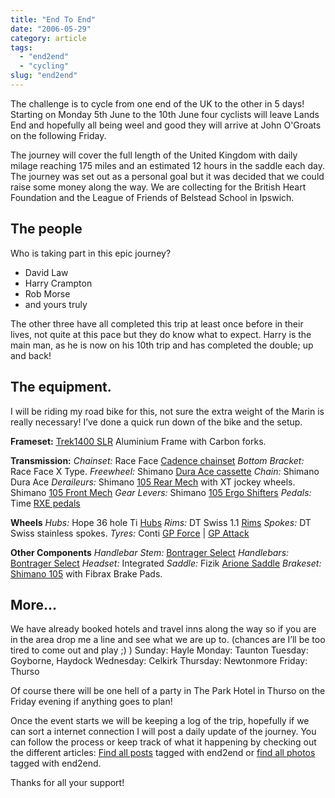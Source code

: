 ```yaml
---
title: "End To End"
date: "2006-05-29"
category: article
tags:
  - "end2end"
  - "cycling"
slug: "end2end"
---
```


The challenge is to cycle from one end of the UK to the other in 5 days!
Starting on Monday 5th June to the 10th June four cyclists will leave Lands End and hopefully all being weel and good they will arrive at John O'Groats on the following Friday.

The journey will cover the full length of the United Kingdom with daily milage reaching 175 miles and an estimated 12 hours in the saddle each day.
The journey was set out as a personal goal but it was decided that we could raise some money along the way. We are collecting for the British Heart Foundation and the League of Friends of Belstead School in Ipswich.

## The people

Who is taking part in this epic journey?

- David Law
- Harry Crampton
- Rob Morse
- and yours truly

The other three have all completed this trip at least once before in their lives, not quite at this pace but they do know what to expect. Harry is the main man, as he is now on his 10th trip and has completed the double; up and back!

## The equipment.

I will be riding my road bike for this, not sure the extra weight of the Marin is really necessary! I’ve done a quick run down of the bike and the setup.

**Frameset:**
[Trek1400 SLR](https://static.flickr.com/71/157440389_af5f624f9f.jpg) Aluminium Frame with Carbon forks.

**Transmission:**
_Chainset:_ Race Face [Cadence chainset](https://static.flickr.com/58/157420266_6e46a88486.jpg)
_Bottom Bracket:_ Race Face X Type.
_Freewheel:_ Shimano [Dura Ace cassette](https://static.flickr.com/47/157434573_9779d01769.jpg)
_Chain:_ Shimano Dura Ace
_Deraileurs:_ Shimano [105 Rear Mech](https://static.flickr.com/65/157418227_460a950261.jpg) with XT jockey wheels.
Shimano [105 Front Mech](https://static.flickr.com/54/157419273_c8a8fdd667.jpg)
_Gear Levers:_ Shimano [105 Ergo Shifters](https://static.flickr.com/66/157416481_41a84ed581.jpg)
_Pedals:_ Time [RXE pedals](https://static.flickr.com/59/157422720_fc973b3b57.jpg)

**Wheels**
_Hubs:_ Hope 36 hole Ti [Hubs](https://static.flickr.com/56/157421091_604a19d33b.jpg)
_Rims:_ DT Swiss 1.1 [Rims](https://static.flickr.com/61/157423473_b527c5951b.jpg)
_Spokes:_ DT Swiss stainless spokes.
_Tyres:_ Conti [GP Force](https://static.flickr.com/69/157436448_ffccb23153.jpg) | [GP Attack](https://static.flickr.com/64/157424127_b1700906a1.jpg)

**Other Components**
_Handlebar Stem:_ [Bontrager Select](https://static.flickr.com/65/157414347_e6876ee21a.jpg)
_Handlebars:_ [Bontrager Select](https://static.flickr.com/58/157415527_6e607326e1.jpg)
_Headset:_ Integrated
_Saddle:_ Fizik [Arione Saddle](https://static.flickr.com/61/157438660_a2fc0e8f8f.jpg)
_Brakeset:_ [Shimano 105](https://static.flickr.com/59/157435719_74fcff5e1a.jpg) with Fibrax Brake Pads.

## More…

We have already booked hotels and travel inns along the way so if you are in the area drop me a line and see what we are up to. (chances are I’ll be too tired to come out and play ;) )
Sunday: Hayle
Monday: Taunton
Tuesday: Goyborne, Haydock
Wednesday: Celkirk
Thursday: Newtonmore
Friday: Thurso

Of course there will be one hell of a party in The Park Hotel in Thurso on the Friday evening if anything goes to plan!

Once the event starts we will be keeping a log of the trip, hopefully if we can sort a internet connection I will post a daily update of the journey.
You can follow the process or keep track of what it happening by checking out the different articles:
[Find all posts](https://adamchamberlin.info/tagged/end2end/) tagged with end2end or [find all photos](https://www.flickr.com/photos/funkylarma/tags/end2end/) tagged with end2end.

Thanks for all your support!
